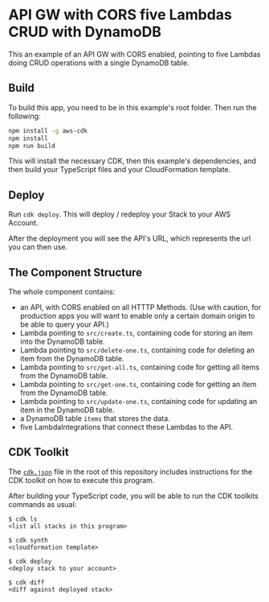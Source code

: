 # API GW with CORS five Lambdas CRUD with DynamoDB

This an example of an API GW with CORS enabled, pointing to five Lambdas doing CRUD operations with a single DynamoDB table.

## Build

To build this app, you need to be in this example's root folder. Then run the following:

```bash
npm install -g aws-cdk
npm install
npm run build
```

This will install the necessary CDK, then this example's dependencies, and then build your TypeScript files and your CloudFormation template.

## Deploy

Run `cdk deploy`. This will deploy / redeploy your Stack to your AWS Account.

After the deployment you will see the API's URL, which represents the url you can then use.

## The Component Structure

The whole component contains:

- an API, with CORS enabled on all HTTTP Methods. (Use with caution, for production apps you will want to enable only a certain domain origin to be able to query your API.)
- Lambda pointing to `src/create.ts`, containing code for storing an item  into the DynamoDB table.
- Lambda pointing to `src/delete-one.ts`, containing code for deleting an item from the DynamoDB table.
- Lambda pointing to `src/get-all.ts`, containing code for getting all items from the DynamoDB table.
- Lambda pointing to `src/get-one.ts`, containing code for getting an item from the DynamoDB table.
- Lambda pointing to `src/update-one.ts`, containing code for updating an item in the DynamoDB table.
- a DynamoDB table `items` that stores the data.
- five LambdaIntegrations that connect these Lambdas to the API.

## CDK Toolkit

The [`cdk.json`](./cdk.json) file in the root of this repository includes
instructions for the CDK toolkit on how to execute this program.

After building your TypeScript code, you will be able to run the CDK toolkits commands as usual:

    $ cdk ls
    <list all stacks in this program>

    $ cdk synth
    <cloudformation template>

    $ cdk deploy
    <deploy stack to your account>

    $ cdk diff
    <diff against deployed stack>
